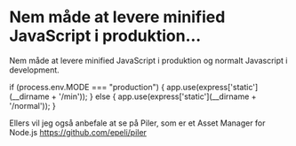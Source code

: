 # Nem måde at levere minified JavaScript i produktion...
Nem måde at levere minified JavaScript i produktion og normalt Javascript i development.

if (process.env.MODE === "production") {
  app.use(express['static'](__dirname + '/min'));
} else {
  app.use(express['static'](__dirname + '/normal'));
}

Ellers vil jeg også anbefale at se på Piler, som er et Asset Manager for Node.js
https://github.com/epeli/piler